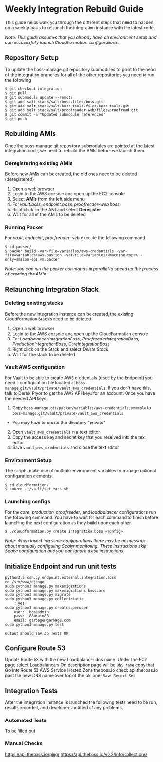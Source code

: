 # Weekly Integration Rebuild Guide

This guide helps walk you through the different steps that need to happen on a
weekly basis to relaunch the integration instance with the latest code.

*Note: This guide assumes that you already have an environment setup and can
successfully launch CloudFormation configurations.*

## Repository Setup

To update the boss-manage.git repository submodules to point to the head of the
integration branches for all of the other repositories you need to run the
following
```shell
$ git checkout integration
$ git pull
$ git submodule update --remote
$ git add salt_stack/salt/boss/files/boss.git
$ git add salt_stack/salt/boss-tools/files/boss-tools.git
$ git add salt_stack/salt/proofreader-web/files/proofread.git
$ git commit -m "Updated submodule references"
$ git push
```

## Rebuilding AMIs

Once the boss-manage.git repository submodules are pointed at the latest
integration code, we need to rebuild the AMIs before we launch them.

### Deregistering existing AMIs
Before new AMIs can be created, the old ones need to be deleted (deregistered)

1. Open a web browser
2. Login to the AWS console and open up the EC2 console
3. Select **AMIs** from the left side menu
4. For *vault.boss*, *endpoint.boss*, *proofreader-web.boss*
  1. Right click on the AMI and select **Deregister**
5. Wait for all of the AMIs to be deleted

### Running Packer
For *vault*, *endpoint*, *proofreader-web* execute the following command
```shell
$ cd packer/
$ packer build -var-file=variables/aws-credentials -var-file=variables/aws-bastion -var-file=variables/<machine-type> -only=amazon-ebs vm.packer
```

*Note: you can run the packer commands in parallel to speed up the process of
creating the AMIs*

## Relaunching Integration Stack

### Deleting existing stacks
Before the new integration instance can be created, the existing CloudFormation
Stacks need to be deleted.

1. Open a web browser
2. Login to the AWS console and open up the CloudFormation console
3. For *LoadbalancerIntegrationBoss*, *ProofreaderIntegrationBoss*,
   *ProductionIntegrationBoss*, *CoreIntegrationBoss*
  1. Right click on the Stack and select *Delete Stack*
  2. Wait for the stack to be deleted

### Vault AWS configuration
For Vault to be able to create AWS credentials (used by the Endpoint) you need a
configuration file located at `boss-manage.git/vault/private/vault_aws_credentials`.
If you don't have this, talk to Derek Pryor to get the AWS API keys for an account.
Once you have the needed API keys:

1. Copy `boss-manage.git/packer/variables/aws-credentials.example` to
`boss-manage.git/vault/private/vault_aws_credentials`
  * You may have to create the directory "private"
2. Open `vault_aws_credentials` in a text editor
3. Copy the access key and secret key that you received into the text editor
4. Save `vault_aws_credentials` and close the text editor

### Environment Setup
The scripts make use of multiple environment variables to manage optional
configuration elements.

```shell
$ cd cloudformation/
$ source ../vault/set_vars.sh
```

### Launching configs

For the *core*, *production*, *proofreader*, and *loadbalancer* configurations
run the following command. You have to wait for each command to finish before
launching the next configuration as they build upon each other.
```shell
$ ./cloudformation.py create integration.boss <config>
```

*Note: When launching some configurations there may be an message about manually
configuring Scalyr monitoring. These instructions skip Scalyr configuration and
you can ignore these instructions.*

## Initialize Endpoint and run unit tests
```
python3.5 ssh.py endpoint.external.integration.boss 
cd /srv/www/django
sudo python3 manage.py makemigrations
sudo python3 manage.py makemigrations bosscore
sudo python3 manage.py migrate
sudo python3 manage.py collectstatic
	: yes
sudo python3 manage.py createsuperuser
	user:  bossadmin
	pass:  88brain88
	email: garbage@garbage.com
sudo python3 manage.py test
```
	output should say 36 Tests OK
	
## Configure Route 53
Update Route 53 with the new Loadbalancer dns name.
Under the EC2 page select Loadbalancers
On description page will be `DNS Name`
copy that 
Go into Route 53 AWS Service
Hosted Zone theboss.io
check api.theboss.io
past the new DNS name over top of the old one.
`Save Recort Set`


## Integration Tests
After the integration instance is launched the following tests need to be run,
results recorded, and developers notified of any problems.


### Automated Tests
To be filled out

### Manual Checks
https://api.theboss.io/ping/
https://api.theboss.io/v0.2/info/collections/
